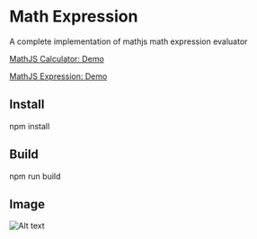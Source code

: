 # Math Expression

A complete implementation of mathjs math expression evaluator

<a href="https://www.dznequeo.net/awsapi/site/calculator/" target="_blank">MathJS Calculator: Demo</a>

<a href="https://www.dznequeo.net/awsapi/site/calculator/expression" target="_blank">MathJS Expression: Demo</a>

## Install
npm install

## Build
npm run build 

## Image

![Alt text](https://nequeo-public.s3.ap-southeast-2.amazonaws.com/media/mathjs-calculator-functions.png "Calculator Functions")

